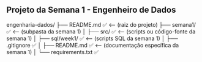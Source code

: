 ## Projeto da Semana 1 - Engenheiro de Dados

engenharia-dados/
├── README.md            ✅ <-- (raiz do projeto)
├── semana1/             ✅ <-- (subpasta da semana 1)
│   ├── src/             ✅ <-- (scripts ou código-fonte da semana 1)
│   ├── sql/week1/       ✅ <-- (scripts SQL da semana 1)
│   ├── .gitignore       ✅
│   ├── README.md        ✅ <-- (documentação específica da semana 1)
│   └── requirements.txt ✅

